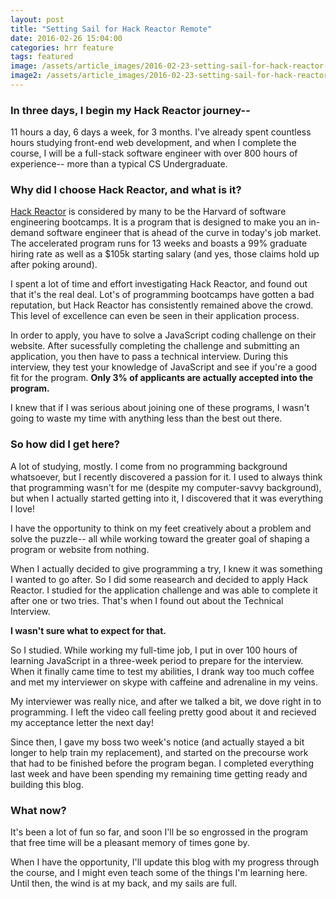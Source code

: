 ```yaml
---
layout: post
title: "Setting Sail for Hack Reactor Remote"
date: 2016-02-26 15:04:00
categories: hrr feature
tags: featured
image: /assets/article_images/2016-02-23-setting-sail-for-hack-reactor-remote/setting-sail.jpg
image2: /assets/article_images/2016-02-23-setting-sail-for-hack-reactor-remote/setting-sail-mobile.jpg
---   
```


### In three days, I begin my Hack Reactor journey--  
11 hours a day, 6 days a week, for 3 months. I've already spent countless hours studying front-end web development, and when I complete the course, I will be a full-stack software engineer with over 800 hours of experience-- more than a typical CS Undergraduate.  

### Why did I choose Hack Reactor, and what is it?

[Hack Reactor](http://www.hackreactor.com/) is considered by many to be the Harvard of software engineering bootcamps. It is a program that is designed to make you an in-demand software engineer that is ahead of the curve in today's job market. The accelerated program runs for 13 weeks and boasts a 99% graduate hiring rate as well as a $105k starting salary (and yes, those claims hold up after poking around).

I spent a lot of time and effort investigating Hack Reactor, and found out that it's the real deal. Lot's of programming bootcamps have gotten a bad reputation, but Hack Reactor has consistently remained above the crowd. This level of excellence can even be seen in their application process.

In order to apply, you have to solve a JavaScript coding challenge on their website. After sucessfully completing the challenge and submitting an application, you then have to pass a technical interview. During this interview, they test your knowledge of JavaScript and see if you're a good fit for the program. **Only 3% of applicants are actually accepted into the program.**

I knew that if I was serious about joining one of these programs, I wasn't going to waste my time with anything less than the best out there.

### So how did I get here?  

A lot of studying, mostly. I come from no programming background whatsoever, but I recently discovered a passion for it. I used to always think that programming wasn't for me (despite my computer-savvy background), but when I actually started getting into it, I discovered that it was everything I love!

I have the opportunity to think on my feet creatively about a problem and solve the puzzle-- all while working toward the greater goal of shaping a program or website from nothing.  

When I actually decided to give programming a try, I knew it was something I wanted to go after. So I did some reasearch and decided to apply Hack Reactor. I studied for the application challenge and was able to complete it after one or two tries. That's when I found out about the Technical Interview.  

**I wasn't sure what to expect for that.**  

So I studied. While working my full-time job, I put in over 100 hours of learning JavaScript in a three-week period to prepare for the interview. When it finally came time to test my abilities, I drank way too much coffee and met my interviewer on skype with caffeine and adrenaline in my veins.

My interviewer was really nice, and after we talked a bit, we dove right in to programming. I left the video call feeling pretty good about it and recieved my acceptance letter the next day!  

Since then, I gave my boss two week's notice (and actually stayed a bit longer to help train my replacement), and started on the precourse work that had to be finished before the program began. I completed everything last week and have been spending my remaining time getting ready and building this blog.

### What now?  

It's been a lot of fun so far, and soon I'll be so engrossed in the program that free time will be a pleasant memory of times gone by.

When I have the opportunity, I'll update this blog with my progress through the course, and I might even teach some of the things I'm learning here. Until then, the wind is at my back, and my sails are full.  
